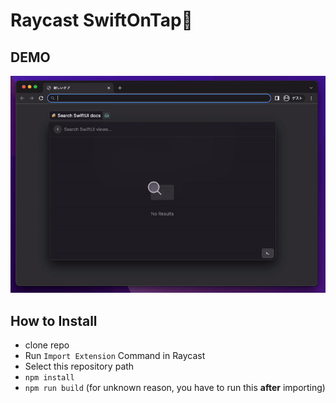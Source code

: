 # Raycast SwiftOnTap🍻

## DEMO

![](misc/demo.gif)

## How to Install

- clone repo
- Run `Import Extension` Command in Raycast
- Select this repository path
- `npm install`
- `npm run build` (for unknown reason, you have to run this **after** importing)
